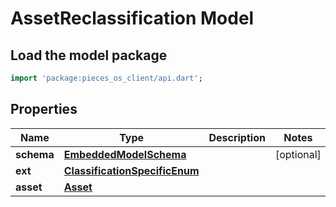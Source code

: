 # AssetReclassification Model

## Load the model package
```dart
import 'package:pieces_os_client/api.dart';
```

## Properties
Name | Type | Description | Notes
------------ | ------------- | ------------- | -------------
**schema** | [**EmbeddedModelSchema**](EmbeddedModelSchema) |  | [optional] 
**ext** | [**ClassificationSpecificEnum**](ClassificationSpecificEnum) |  | 
**asset** | [**Asset**](Asset) |  | 




